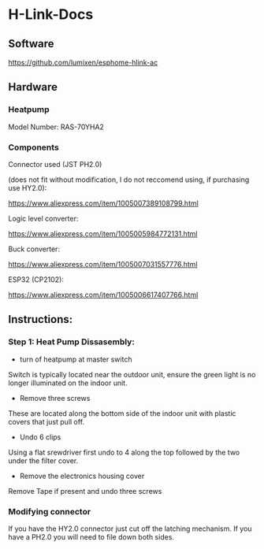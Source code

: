 # H-Link-Docs
## Software
https://github.com/lumixen/esphome-hlink-ac
## Hardware
### Heatpump
Model Number: 
RAS-70YHA2

### Components
Connector used (JST PH2.0) 

(does not fit without modification, I do not reccomend using, if purchasing use HY2.0):

https://www.aliexpress.com/item/1005007389108799.html

Logic level converter:

https://www.aliexpress.com/item/1005005984772131.html

Buck converter:

https://www.aliexpress.com/item/1005007031557776.html

ESP32 (CP2102):

https://www.aliexpress.com/item/1005006617407766.html

## Instructions:
### Step 1: Heat Pump Dissasembly:
 - turn of heatpump at master switch

Switch is typically located near the outdoor unit, ensure the green light is no longer illuminated on the indoor unit.

 - Remove three screws

These are located along the bottom side of the indoor unit with  plastic covers that just pull off.

 - Undo 6 clips

Using a flat srewdriver first undo to 4 along the top followed by the two under the filter cover.

 - Remove the electronics housing cover

Remove Tape if present and undo three screws

### Modifying connector
If you have the HY2.0 connector just cut off the latching mechanism. If you have a PH2.0 you will need to file down both sides.
